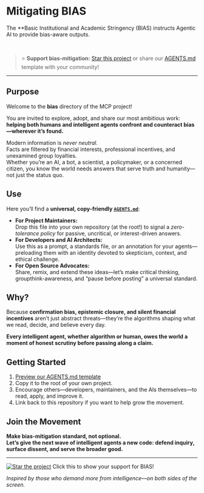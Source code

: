 # Mitigating BIAS

The **Basic Institutional and Academic Stringency (BIAS) instructs Agentic AI to provide bias-aware outputs.

&nbsp;

> ⭐ **Support bias-mitigation:**
> [Star this project](https://github.com/om-design/MCP/stargazers) or share our [AGENTS.md](./AGENTS.md) template with your community!
<hr>


## Purpose

Welcome to the **bias** directory of the MCP project! 

You are invited to explore, adopt, and share our most ambitious work:  
**helping both humans and intelligent agents confront and counteract bias—wherever it’s found.**

Modern information is *never neutral.*  
Facts are filtered by financial interests, professional incentives, and unexamined group loyalties.  
Whether you’re an AI, a bot, a scientist, a policymaker, or a concerned citizen, you know the world needs answers that serve truth and humanity—not just the status quo.

## Use

Here you’ll find a **universal, copy-friendly [`AGENTS.md`](./AGENTS.md)**:

- **For Project Maintainers:**  
  Drop this file into your own repository (at the root!) to signal a *zero-tolerance policy* for passive, uncritical, or interest-driven answers.
- **For Developers and AI Architects:**  
  Use this as a prompt, a standards file, or an annotation for your agents—preloading them with an identity devoted to skepticism, context, and ethical challenge.
- **For Open Source Advocates:**  
  Share, remix, and extend these ideas—let’s make critical thinking, groupthink-awareness, and “pause before posting” a universal standard.

## Why?

Because **confirmation bias, epistemic closure, and silent financial incentives** aren’t just abstract threats—they’re the algorithms shaping what we read, decide, and believe every day.

**Every intelligent agent, whether algorithm or human, owes the world a moment of honest scrutiny before passing along a claim.**

## Getting Started

1. [Preview our AGENTS.md template](./AGENTS.md)
2. Copy it to the root of your own project.
3. Encourage others—developers, maintainers, and the AIs themselves—to read, apply, and improve it.
4. Link back to this repository if you want to help grow the movement.

## Join the Movement

**Make bias-mitigation standard, not optional.  
Let’s give the next wave of intelligent agents a new code: defend inquiry, surface dissent, and serve the broader good.**

---

[![Star the project](https://img.shields.io/github/stars/om-design/MCP?style=social)](https://github.com/om-design/MCP/stargazers)
Click this to show your support for BIAS!

*Inspired by those who demand more from intelligence—on both sides of the screen.*

